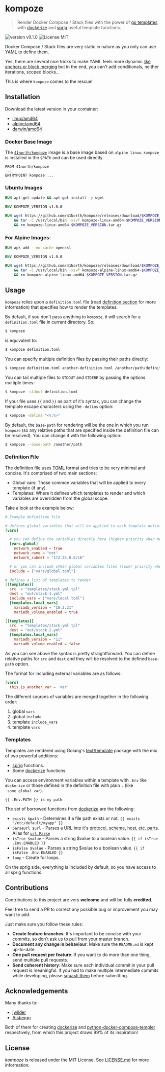 kompoze
=======

> Render Docker Compose / Stack files with the power of [go templates](https://golang.org/pkg/text/template/) with [dockerize](https://github.com/jwilder/dockerize) and [sprig](https://masterminds.github.io/sprig/) useful template functions.

![version v0.1.0](https://img.shields.io/badge/version-v1.0.0-brightgreen.svg) 
![License MIT](https://img.shields.io/badge/license-MIT-blue.svg)

Docker Compose / Stack files are very static in nature as you only can use [YAML](https://yaml.org/) to define them. 

Yes, there are several nice tricks to make YAML feels more dynamic [like anchors or block merging](https://www.hadeploy.com/more/yaml_tricks/) but in the end, you can't add conditionals, neither iterations, scoped blocks...

This is where `kompoze` comes to the rescue!

## Installation

Download the latest version in your container:

* [linux/amd64](https://github.com/41north/kompoze/releases/download/v1.0.0/kompoze-linux-amd64-.tar.gz)
* [alpine/amd64](https://github.com/41north/kompoze/releases/download/v1.0.0/kompoze-alpine-linux-amd64-.tar.gz)
* [darwin/amd64](https://github.com/41north/kompoze/releases/download/v1.0.0/kompoze-darwin-amd64-.tar.gz)

### Docker Base Image

The [`41north/kompoze`](https://hub.docker.com/r/41north/kompoze) image is a base image based on `alpine linux`. `kompoze` is installed in the `$PATH` and can be used directly.

```
FROM 41north/kompoze
...
ENTRYPOINT kompoze ...
```

### Ubuntu Images

``` Dockerfile
RUN apt-get update && apt-get install -y wget

ENV KOMPOZE_VERSION v1.0.0

RUN wget https://github.com/41North/kompoze/releases/download/$KOMPOZE_VERSION/kompoze-linux-amd64--KOMPOZE_VERSION.tar.gz \
    && tar -C /usr/local/bin -xzvf kompoze-linux-amd64-$KOMPOZE_VERSION.tar.gz \
    && rm kompoze-linux-amd64-$KOMPOZE_VERSION.tar.gz
```

### For Alpine Images:

``` Dockerfile
RUN apk add --no-cache openssl

ENV KOMPOZE_VERSION v1.0.0

RUN wget https://github.com/41North/kompoze/releases/download/$KOMPOZE_VERSION/kompoze-alpine-linux-amd64-KOMPOZE_VERSION.tar.gz \
    && tar -C /usr/local/bin -xzvf kompoze-alpine-linux-amd64-$KOMPOZE_VERSION.tar.gz \
    && rm kompoze-alpine-linux-amd64-$KOMPOZE_VERSION.tar.gz
```


## Usage

`kompoze` relies upon a `definition.toml` file (read [definition section](#definition-file) for more information) that specifies how to render the templates.

By default, if you don't pass anything to `kompoze`, it will search for a `definition.toml` file in current directory. So:

```sh
$ kompoze
```

is equivalent to:

```sh
$ kompoze definition.toml
```

You can specify multiple definition files by passing their paths directly:

```sh
$ kompoze definition.toml another-definition.toml /another/path/definition2.toml
```

You can tail multiple files to `STDOUT` and `STDERR` by passing the options multiple times:

```sh
$ kompoze -stdout definition.toml
```

If your file uses `{{` and `}}` as part of it's syntax, you can change the template escape characters using the `-delims` option:

```sh
$ kompoze -delims "<%:%>"
```

By default, the `base-path` for rendering will be the one in which you run `kompoze` (so any relative paths that are specified inside the definition file can be resolved). You can change it with the following option:

```sh
$ kompoze --base-path /another/path
```

### Definition File

The definition file uses [TOML](https://github.com/toml-lang/toml) format and tries to be very minimal and concise. It's comprised of two main sections:

- Global vars: Those common variables that will be applied to every template (if any).
- Templates: Where it defines which templates to render and which variables are overridden from the global scope.

Take a look at the example below:

```toml
# Example definition file

# defines global variables that will be applied to each template definition (can be null)
[vars]

  # you can define the variables directly here (higher priority when merging same entries)
  [vars.global]
    network_enabled = true
    network_name = "net"
    network_subnet = "172.25.0.0/16"

  # or you can include other global variables files (lower priority when merging same entries)
  include = ["vars/global.toml"]

# defines a list of templates to render
[[templates]]
  src  = "templates/stack.yml.tpl"
  dest = "out/stack-1.yml"
  include_vars = ["vars/local.toml"]
  [templates.local_vars]
    mariadb_version = "10.2.21"
    mariadb_volume_enabled = true

[[templates]]
  src  = "templates/stack.yml.tpl"
  dest = "out/stack-2.yml"
  [templates.local_vars]
    mariadb_version = "11"
    mariadb_volume_enabled = false
```

As you can see above the syntax is pretty straightforward. You can define relative paths for `src` and `dest` and they will be resolved to the defined `base-path` option.

The format for including external variables are as follows:

```toml
[vars]
  this_is_another_var = 'var'
```

The different sources of variables are merged together in the following order:

1. global `vars`
2. global `include`
3. template `include_vars`
4. template `vars`

### Templates

Templates are rendered using Golang's [text/template](http://golang.org/pkg/text/template/) package with the mix of two powerful additions:

- [sprig](https://masterminds.github.io/sprig/) functions. 
- Some [dockerize](https://github.com/jwilder/dockerize) functions.

You can access environment variables within a template with `.Env` like `dockerize` or those defined in the definition file with plain `.` (like `.some_global_var`).

```
{{ .Env.PATH }} is my path
```

The set of borrowed functions from [dockerize](https://github.com/jwilder/dockerize) are the following:

  * `exists $path` - Determines if a file path exists or not. `{{ exists "/etc/default/myapp" }}`
  * `parseUrl $url` - Parses a URL into it's [protocol, scheme, host, etc. parts](https://golang.org/pkg/net/url/#URL). Alias for [`url.Parse`](https://golang.org/pkg/net/url/#Parse)
  * `isTrue $value` - Parses a string $value to a boolean value. `{{ if isTrue .Env.ENABLED }}`
  * `isFalse $value` - Parses a string $value to a boolean value. `{{ if isFalse .Env.ENABLED }}`
  * `loop` - Create for loops.
  
On the sprig side, everything is included by default, so you have access to all sprig functions. 

## Contributions

Contributions to this project are very **welcome** and will be fully **credited**.

Feel free to send a PR to correct any possible bug or improvement you may want to add. 

Just make sure you follow these rules:

- **Create feature branches**: It's important to be concise with your commits, so don't ask us to pull from your master branch.
- **Document any change in behaviour**: Make sure the `README.md` is kept up-to-date.
- **One pull request per feature**: If you want to do more than one thing, send multiple pull requests.
- **Send coherent history**: Make sure each individual commit in your pull request is meaningful. If you had to make multiple intermediate commits while developing, please [squash them](http://www.git-scm.com/book/en/v2/Git-Tools-Rewriting-History#Changing-Multiple-Commit-Messages) before submitting.

## Acknowledgements

Many thanks to:

 - [jwilder](https://github.com/jwilder)
 - [Aisbergg](https://github.com/Aisbergg) 
 
Both of them for creating [dockerize](https://github.com/jwilder/dockerize) and [python-docker-compose-templer](https://github.com/Aisbergg/python-docker-compose-templer) respectively, from which this project draws 99% of its inspiration!

## License

*kompoze* is released under the MIT License. See [LICENSE.md](LICENSE.md) for more information.
